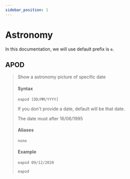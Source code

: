 ```yaml
---
sidebar_position: 1
---
```


# Astronomy

In this documentation, we will use default prefix is `e`.

## APOD

> Show a astronomy picture of specific date
>
> #### Syntax
>
> `eapod [DD/MM/YYYY]`
>
> If you don't provide a date, default will be that date.
>
> The date must after 16/06/1995
>
> #### Aliases
>
> `none`
>
> #### Example
>
> `eapod 09/12/2020`
>
> `eapod`
